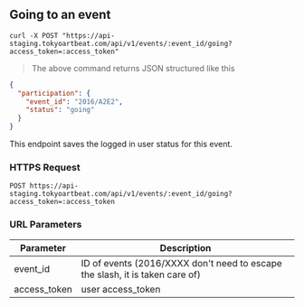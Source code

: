 ## Going to an event

```shell
curl -X POST "https://api-staging.tokyoartbeat.com/api/v1/events/:event_id/going?access_token=:access_token"
```

> The above command returns JSON structured like this 

```json
{
  "participation": {
    "event_id": "2016/A2E2",
    "status": "going"
  }
}
```

This endpoint saves the logged in user status for this event.

### HTTPS Request

`POST https://api-staging.tokyoartbeat.com/api/v1/events/:event_id/going?access_token=:access_token`

### URL Parameters

Parameter | Description
--------- | -----------
event_id | ID  of events (2016/XXXX don't need to escape the slash, it is taken care of)
access_token | user access_token

